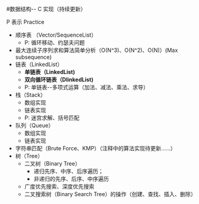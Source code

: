 #数据结构-- C 实现（持续更新）

P 表示 Practice

* 顺序表 （Vector/SequenceList）
    - P: 循环移动、约瑟夫问题
* 最大连续子序列求和算法简单分析（O(N^3)、O(N^2)、O(N)）(Max subsequence)
* 链表（LinkedList） 
    - **单链表（LinkedList)**
    - **双向循环链表（DlinkedList)** 
    - P: 单链表--多项式运算（加法、减法、乘法、求导）
* 栈（Stack）
    - 数组实现
    - 链表实现 
    - P: 迷宫求解、括号匹配
* 队列（Queue）
    - 数组实现
    - 链表实现 
* 字符串匹配（Brute Force、KMP）（注释中的算法实现待更新......）
* 树（Tree）
    - 二叉树（Binary Tree）
        - 递归先序、中序、后序遍历；
        - 非递归的先序、后序、中序遍历
    - 广度优先搜索、深度优先搜索
    - 二叉搜索树（Binary Search Tree）的操作（创建、查找、插入、删除）